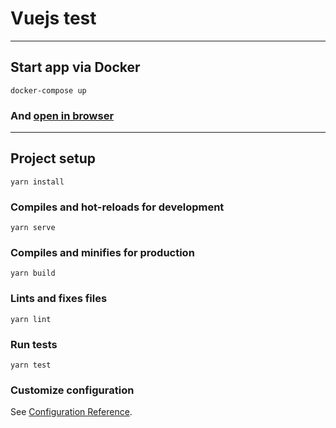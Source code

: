 # Vuejs test

------
## Start app via Docker
```
docker-compose up
```
### And [open in browser](http://localhost:3000)
------

## Project setup
```
yarn install
```

### Compiles and hot-reloads for development
```
yarn serve
```

### Compiles and minifies for production
```
yarn build
```

### Lints and fixes files
```
yarn lint
```

### Run tests
```
yarn test
```

### Customize configuration
See [Configuration Reference](https://cli.vuejs.org/config/).
